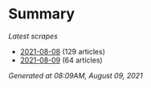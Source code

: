 # Summary
*Latest scrapes*
* [2021-08-08](https://github.com/nuuuwan/news_lk/blob/data/news_lk.2021-08-08.json) (129 articles)
* [2021-08-09](https://github.com/nuuuwan/news_lk/blob/data/news_lk.2021-08-09.json) (64 articles)

*Generated at 08:09AM, August 09, 2021*